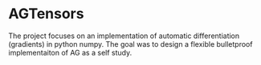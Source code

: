 # AGTensors
The project focuses on an implementation of automatic differentiation (gradients) in python numpy. The goal was to design a flexible bulletproof implementaiton of AG as a self study.
